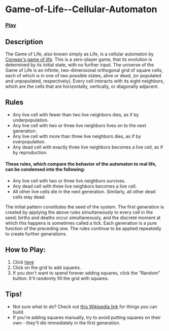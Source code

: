 # Game-of-Life--Cellular-Automaton
### [Play](https://zatch3301.github.io/Game-of-Life/)
## Description
The Game of Life, also known simply as Life, is a cellular automaton by [Conway's game of life](https://en.wikipedia.org/wiki/Conway%27s_Game_of_Life).
This is a zero-player game, that its evolution is determined by its initial state, with no further input.
The universe of the Game of Life is an infinite, two-dimensional orthogonal grid of square cells, each of which is in one of two possible states, alive or dead, (or populated and unpopulated, respectively). 
Every cell interacts with its eight neighbors, which are the cells that are horizontally, vertically, or diagonally adjacent.
## Rules

* Any live cell with fewer than two live neighbors dies, as if by underpopulation.
* Any live cell with two or three live neighbors lives on to the next generation.
* Any live cell with more than three live neighbors dies, as if by overpopulation.
* Any dead cell with exactly three live neighbors becomes a live cell, as if by reproduction.

#### These rules, which compare the behavior of the automaton to real life, can be condensed into the following:

* Any live cell with two or three live neighbors survives.
* Any dead cell with three live neighbors becomes a live cell.
* All other live cells die in the next generation. Similarly, all other dead cells stay dead.

The initial pattern constitutes the seed of the system. The first generation is created by applying the above rules simultaneously to every cell in the seed; births and deaths occur simultaneously, and the discrete moment at which this happens is sometimes called a tick. Each generation is a pure function of the preceding one. The rules continue to be applied repeatedly to create further generations.

## How to Play:
1. Click [here](https://zatch3301.github.io/Game-of-Life/)
2. Click on the grid to add squares.
3. If you don't want to spend forever adding squares, click the "Random" button.  It'll randomly fill the grid with squares.

## Tips!
* Not sure what to do?  Check out [this Wikipedia link](https://en.wikipedia.org/wiki/Conway%27s_Game_of_Life#Examples_of_patterns) for things you can build.
* If you're adding squares manually, try to avoid putting squares on their own - they'll die immediately in the first generation. 